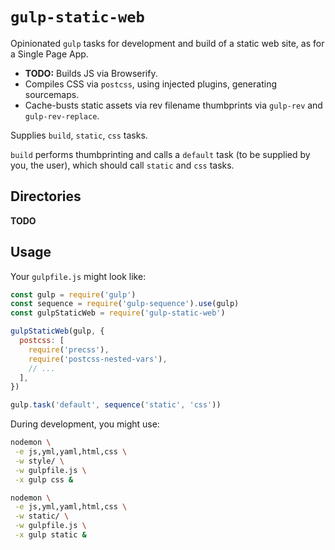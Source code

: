 # `gulp-static-web`

Opinionated `gulp` tasks for development and build of a static web site, as for a Single Page App.
- **TODO:** Builds JS via Browserify.
- Compiles CSS via `postcss`, using injected plugins, generating sourcemaps.
- Cache-busts static assets via rev filename thumbprints via `gulp-rev` and `gulp-rev-replace`.

Supplies `build`, `static`, `css` tasks.

`build` performs thumbprinting and calls a `default` task (to be supplied by you, the user), which should call `static` and `css` tasks.

## Directories

**TODO**

## Usage

Your `gulpfile.js` might look like:

```javascript
const gulp = require('gulp')
const sequence = require('gulp-sequence').use(gulp)
const gulpStaticWeb = require('gulp-static-web')

gulpStaticWeb(gulp, {
  postcss: [
    require('precss'),
    require('postcss-nested-vars'),
    // ...
  ],
})

gulp.task('default', sequence('static', 'css'))
```

During development, you might use:

```bash
nodemon \
 -e js,yml,yaml,html,css \
 -w style/ \
 -w gulpfile.js \
 -x gulp css &

nodemon \
 -e js,yml,yaml,html,css \
 -w static/ \
 -w gulpfile.js \
 -x gulp static &
```
